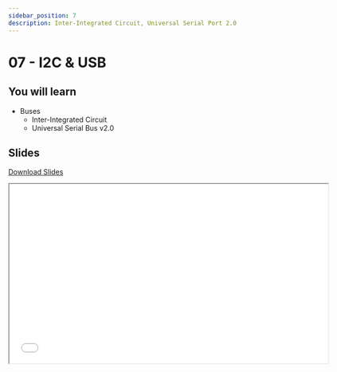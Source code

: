 ```yaml
---
sidebar_position: 7
description: Inter-Integrated Circuit, Universal Serial Port 2.0
---
```


# 07 - I2C & USB

## You will learn

- Buses
  - Inter-Integrated Circuit
  - Universal Serial Bus v2.0

## Slides

[Download Slides](/slides/07/ma-07.pdf)

<iframe src="/slides/07" width="640" height="360"></iframe>

